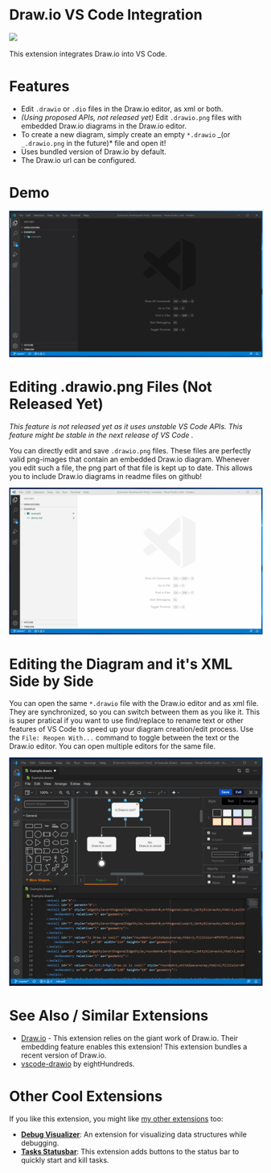 # Draw.io VS Code Integration

[![](https://img.shields.io/twitter/follow/hediet_dev.svg?style=social)](https://twitter.com/intent/follow?screen_name=hediet_dev)

This extension integrates Draw.io into VS Code.

# Features

-   Edit `.drawio` or `.dio` files in the Draw.io editor, as xml or both.
-   _(Using proposed APIs, not released yet)_ Edit `.drawio.png` files with embedded Draw.io diagrams in the Draw.io editor.
-   To create a new diagram, simply create an empty `*.drawio` _(or `_.drawio.png` in the future)\* file and open it!
-   Uses bundled version of Draw.io by default.
-   The Draw.io url can be configured.

# Demo

![](./docs/demo.gif)

# Editing .drawio.png Files (Not Released Yet)

_This feature is not released yet as it uses unstable VS Code APIs. This feature might be stable in the next release of VS Code ._

You can directly edit and save `.drawio.png` files.
These files are perfectly valid png-images that contain an embedded Draw.io diagram.
Whenever you edit such a file, the png part of that file is kept up to date.
This allows you to include Draw.io diagrams in readme files on github!

![](./docs/drawio-png.gif)

# Editing the Diagram and it's XML Side by Side

You can open the same `*.drawio` file with the Draw.io editor and as xml file.
They are synchronized, so you can switch between them as you like it.
This is super pratical if you want to use find/replace to rename text or other features of VS Code to speed up your diagram creation/edit process.
Use the `File: Reopen With...` command to toggle between the text or the Draw.io editor. You can open multiple editors for the same file.

![](./docs/drawio-xml.gif)

# See Also / Similar Extensions

-   [Draw.io](https://app.diagrams.net/) - This extension relies on the giant work of Draw.io. Their embedding feature enables this extension! This extension bundles a recent version of Draw.io.
-   [vscode-drawio](https://github.com/eightHundreds/vscode-drawio) by eightHundreds.

# Other Cool Extensions

If you like this extension, you might like [my other extensions](https://marketplace.visualstudio.com/search?term=henning%20dieterichs&target=VSCode) too:

-   **[Debug Visualizer](https://marketplace.visualstudio.com/items?itemName=hediet.debug-visualizer)**: An extension for visualizing data structures while debugging.
-   **[Tasks Statusbar](https://marketplace.visualstudio.com/items?itemName=hediet.tasks-statusbar)**: This extension adds buttons to the status bar to quickly start and kill tasks.
